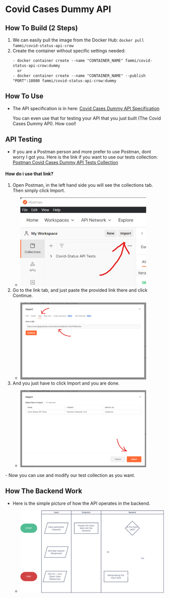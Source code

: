 # Covid Cases Dummy API

## How To Build (2 Steps)
 1. We can easily pull the image from the Docker Hub: ``` docker pull fammi/covid-status-api-crow ```
 2. Create the container without specific settings needed:
    ```
    - docker container create --name "CONTAINER_NAME" fammi/covid-status-api-crow:dummy
      or
    - docker container create --name "CONTAINER_NAME" --publish "PORT":18080 fammi/covid-status-api-crow:dummy
    ```

## How To Use
- The API specification is in here: [Covid Cases Dummy API Specification](https://fahmi-g.github.io/Covid-Cases-nodeflux/)

  You can even use that for testing your API that you just built (The Covid Cases Dummy API). How cool!

## API Testing
 -  If you are a Postman person and more prefer to use Postman, dont worry I got you.
  Here is the link if you want to use our tests collection: [Postman Covid Cases Dummy API Tests Collection](https://www.getpostman.com/collections/a8c4c7c1ec07498ca7ac)

#### How do i use that link?
   <ol><li> Open Postman, in the left hand side you will see the collections tab. Then simply click Import.</li>
   <ul><li><img src="assets/images/pm1.png" alt="Collections Tab" width="400"/></li></ul>
   <li> Go to the link tab, and just paste the provided link there and click Continue.</li>
   <ul><li><img src="assets/images/pm2.png" alt="Link Tab" width="400"/></li></ul>
   <li> And you just have to click Import and you are done.</li>
   <ul><li><img src="assets/images/pm3.png" alt="Import" width="400"/></li></ul></ol>
    -  Now you can use and modify our test collection as you want.

## How The Backend Work
   <ul><li>Here is the simple picture of how the API operates in the backend.</li>
   <ul><li><img src="assets/images/Vertical Swimlane Diagram.png" alt="Flow Diagram" width="600"/></li></ul></ul>
